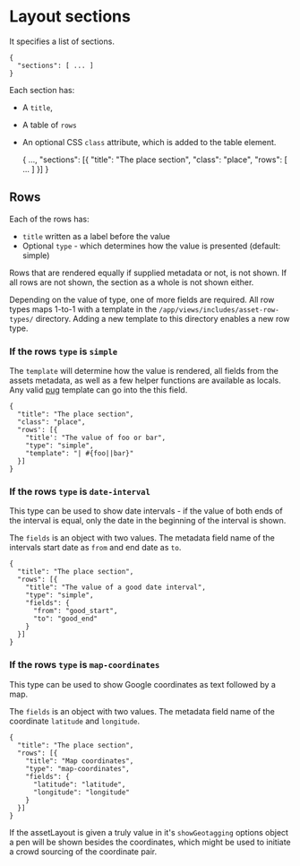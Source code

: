 # Layout sections

It specifies a list of sections.

    {
      "sections": [ ... ]
    }

Each section has:
- A `title`,
- A table of `rows`
- An optional CSS `class` attribute, which is added to the table element.


    {
      ...,
      "sections": [{
        "title": "The place section",
        "class": "place",
        "rows": [ ... ]
      }]
    }

## Rows

Each of the rows has:
- `title` written as a label before the value
- Optional `type` - which determines how the value is presented (default: simple)

Rows that are rendered equally if supplied metadata or not, is not shown.
If all rows are not shown, the section as a whole is not shown either.

Depending on the value of type, one of more fields are required.
All row types maps 1-to-1 with a template in the
`/app/views/includes/asset-row-types/` directory.
Adding a new template to this directory enables a new row type.

### If the rows `type` is `simple`

The `template` will determine how the value is rendered, all fields from the
assets metadata, as well as a few helper functions are available as locals.
Any valid [pug](https://pugjs.org/) template can go into the this field.

    {
      "title": "The place section",
      "class": "place",
      "rows': [{
        "title': "The value of foo or bar",
        "type": "simple",
        "template": "| #{foo||bar}"
      }]
    }

### If the rows `type` is `date-interval`

This type can be used to show date intervals - if the value of both ends of the
interval is equal, only the date in the beginning of the interval is shown.

The `fields` is an object with two values. The metadata field name of the
intervals start date as `from` and end date as `to`.

    {
      "title": "The place section",
      "rows": [{
        "title": "The value of a good date interval",
        "type": "simple",
        "fields": {
          "from": "good_start",
          "to": "good_end"
        }
      }]
    }

### If the rows `type` is `map-coordinates`

This type can be used to show Google coordinates as text followed by a map.

The `fields` is an object with two values. The metadata field name of the
coordinate `latitude` and `longitude`.

    {
      "title": "The place section",
      "rows": [{
        "title": "Map coordinates",
        "type": "map-coordinates",
        "fields": {
          "latitude": "latitude",
          "longitude": "longitude"
        }
      }]
    }

If the assetLayout is given a truly value in it's `showGeotagging` options
object a pen will be shown besides the coordinates, which might be used to
initiate a crowd sourcing of the coordinate pair.

